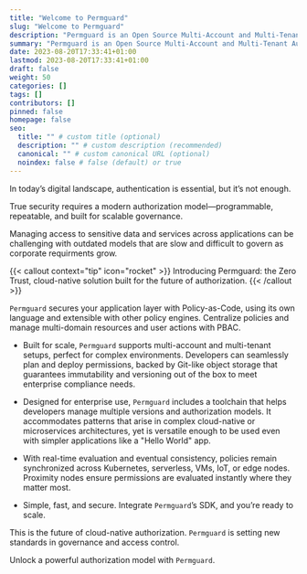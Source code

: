 ```yaml
---
title: "Welcome to Permguard"
slug: "Welcome to Permguard"
description: "Permguard is an Open Source Multi-Account and Multi-Tenant Authorization Provider."
summary: "Permguard is an Open Source Multi-Account and Multi-Tenant Authorization Provider."
date: 2023-08-20T17:33:41+01:00
lastmod: 2023-08-20T17:33:41+01:00
draft: false
weight: 50
categories: []
tags: []
contributors: []
pinned: false
homepage: false
seo:
  title: "" # custom title (optional)
  description: "" # custom description (recommended)
  canonical: "" # custom canonical URL (optional)
  noindex: false # false (default) or true
---
```


In today’s digital landscape, authentication is essential, but it’s not enough.

True security requires a modern authorization model—programmable, repeatable, and built for scalable governance.

Managing access to sensitive data and services across applications can be challenging with outdated models that are slow and difficult to govern as corporate requirments grow.

{{< callout context="tip" icon="rocket" >}}
Introducing Permguard: the Zero Trust, cloud-native solution built for the future of authorization.
{{< /callout >}}

`Permguard` secures your application layer with Policy-as-Code, using its own language and extensible with other policy engines. Centralize policies and manage multi-domain resources and user actions with PBAC.

- Built for scale, `Permguard` supports multi-account and multi-tenant setups, perfect for complex environments. Developers can seamlessly plan and deploy permissions, backed by Git-like object storage that guarantees immutability and versioning out of the box to meet enterprise compliance needs.

- Designed for enterprise use, `Permguard` includes a toolchain that helps developers manage multiple versions and authorization models. It accommodates patterns that arise in complex cloud-native or microservices architectures, yet is versatile enough to be used even with simpler applications like a "Hello World" app.

- With real-time evaluation and eventual consistency, policies remain synchronized across Kubernetes, serverless, VMs, IoT, or edge nodes. Proximity nodes ensure permissions are evaluated instantly where they matter most.

- Simple, fast, and secure. Integrate `Permguard`’s SDK, and you’re ready to scale.

This is the future of cloud-native authorization. `Permguard` is setting new standards in governance and access control.

Unlock a powerful authorization model with `Permguard`.
